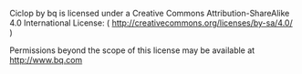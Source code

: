 Ciclop by bq is licensed under a Creative Commons Attribution-ShareAlike 4.0 International License:
 ( http://creativecommons.org/licenses/by-sa/4.0/ )

Permissions beyond the scope of this license may be available at http://www.bq.com
